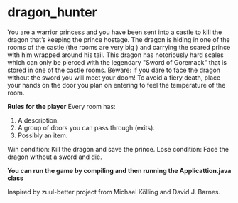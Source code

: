 # dragon_hunter
You are a warrior princess and you have been sent into a castle to kill the dragon that’s keeping the prince hostage. The dragon is hiding in one of the rooms of the castle (the rooms are very big ) and carrying the scared prince with him wrapped around his tail. This dragon has notoriously hard scales which can only be pierced with the legendary "Sword of Goremack" that is stored in one of the castle rooms. Beware: if you dare to face the dragon without the sword you will meet your doom! To avoid a fiery death, place your hands on the door you plan on entering to feel the temperature of the room. 

**Rules for the player**
Every room has:
1. A description.
2. A group of doors you can pass through (exits).
3. Possibly an item. 

Win condition: Kill the dragon and save the prince. 
Lose condition: Face the dragon without a sword and die.

**You can run the game by compiling and then running the Applicattion.java class**


Inspired by zuul-better project from Michael Kölling and David J. Barnes.
